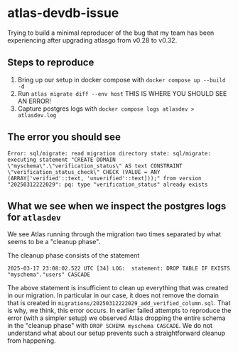 # atlas-devdb-issue

Trying to build a minimal reproducer of the bug that my team has been experiencing
after upgrading atlasgo from v0.28 to v0.32.

## Steps to reproduce

1. Bring up our setup in docker compose with `docker compose up --build -d`
2. Run `atlas migrate diff --env host`  THIS IS WHERE YOU SHOULD SEE AN ERROR!
3. Capture postgres logs with `docker compose logs atlasdev > atlasdev.log`

## The error you should see

```
Error: sql/migrate: read migration directory state: sql/migrate: executing statement "CREATE DOMAIN \"myschema\".\"verification_status\" AS text CONSTRAINT \"verification_status_check\" CHECK (VALUE = ANY (ARRAY['verified'::text, 'unverified'::text]));" from version "20250312222029": pq: type "verification_status" already exists
```

## What we see when we inspect the postgres logs for `atlasdev`

We see Atlas running through the migration two times separated by what seems to be a "cleanup phase". 

The cleanup phase consists of the statement

```
2025-03-17 23:08:02.522 UTC [34] LOG:  statement: DROP TABLE IF EXISTS "myschema"."users" CASCADE
```

The above statement is insufficient to clean up everything that was created in our migration. In particular in our case, it does not remove the domain that is created in `migrations/20250312222029_add_verified_column.sql`. That is why, we think, this error occurs. In earlier failed attempts to reproduce the error (with a simpler setup) we observed Atlas dropping the entire schema in the "cleanup phase" with `DROP SCHEMA myschema CASCADE`. We do not understand what about our setup prevents such a straightforward cleanup from happening.
